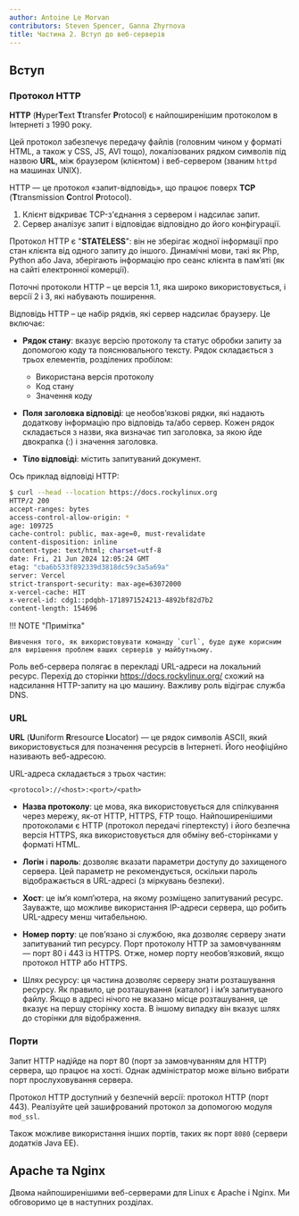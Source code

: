 ```yaml
---
author: Antoine Le Morvan
contributors: Steven Spencer, Ganna Zhyrnova
title: Частина 2. Вступ до веб-серверів
---
```


## Вступ

### Протокол HTTP

**HTTP** (**H**yper**T**ext **T**transfer **P**rotocol) є найпоширенішим протоколом в Інтернеті з 1990 року.

Цей протокол забезпечує передачу файлів (головним чином у форматі HTML, а також у CSS, JS, AVI тощо), локалізованих рядком символів під назвою **URL**, між браузером (клієнтом) і веб-сервером (званим `httpd ` на машинах UNIX).

HTTP — це протокол «запит-відповідь», що працює поверх **TCP** (**T**transmission **C**ontrol **P**rotocol).

1. Клієнт відкриває TCP-з'єднання з сервером і надсилає запит.
2. Сервер аналізує запит і відповідає відповідно до його конфігурації.

Протокол HTTP є "**STATELESS**": він не зберігає жодної інформації про стан клієнта від одного запиту до іншого. Динамічні мови, такі як Php, Python або Java, зберігають інформацію про сеанс клієнта в пам’яті (як на сайті електронної комерції).

Поточні протоколи HTTP – це версія 1.1, яка широко використовується, і версії 2 і 3, які набувають поширення.

Відповідь HTTP – це набір рядків, які сервер надсилає браузеру. Це включає:

- **Рядок стану**: вказує версію протоколу та статус обробки запиту за допомогою коду та пояснювального тексту. Рядок складається з трьох елементів, розділених пробілом:
  - Використана версія протоколу
  - Код стану
  - Значення коду

- **Поля заголовка відповіді**: це необов’язкові рядки, які надають додаткову інформацію про відповідь та/або сервер. Кожен рядок складається з назви, яка визначає тип заголовка, за якою йде двокрапка (:) і значення заголовка.

- **Тіло відповіді**: містить запитуваний документ.

Ось приклад відповіді HTTP:

```bash
$ curl --head --location https://docs.rockylinux.org
HTTP/2 200
accept-ranges: bytes
access-control-allow-origin: *
age: 109725
cache-control: public, max-age=0, must-revalidate
content-disposition: inline
content-type: text/html; charset=utf-8
date: Fri, 21 Jun 2024 12:05:24 GMT
etag: "cba6b533f892339d3818dc59c3a5a69a"
server: Vercel
strict-transport-security: max-age=63072000
x-vercel-cache: HIT
x-vercel-id: cdg1::pdqbh-1718971524213-4892bf82d7b2
content-length: 154696
```

!!! NOTE "Примітка"

```
Вивчення того, як використовувати команду `curl`, буде дуже корисним для вирішення проблем ваших серверів у майбутньому.
```

Роль веб-сервера полягає в перекладі URL-адреси на локальний ресурс. Перехід до сторінки https://docs.rockylinux.org/ схожий на надсилання HTTP-запиту на цю машину. Важливу роль відіграє служба DNS.

### URL

**URL** (**U**uniform **R**resource **L**locator) — це рядок символів ASCII, який використовується для позначення ресурсів в Інтернеті. Його неофіційно називають веб-адресою.

URL-адреса складається з трьох частин:

```text
<protocol>://<host>:<port>/<path>
```

- **Назва протоколу**: це мова, яка використовується для спілкування через мережу, як-от HTTP, HTTPS, FTP тощо. Найпоширенішими протоколами є HTTP (протокол передачі гіпертексту) і його безпечна версія HTTPS, яка використовується для обміну веб-сторінками у форматі HTML.

- **Логін** і **пароль**: дозволяє вказати параметри доступу до захищеного сервера. Цей параметр не рекомендується, оскільки пароль відображається в URL-адресі (з міркувань безпеки).

- **Хост**: це ім’я комп’ютера, на якому розміщено запитуваний ресурс. Зауважте, що можливе використання IP-адреси сервера, що робить URL-адресу менш читабельною.

- **Номер порту**: це пов’язано зі службою, яка дозволяє серверу знати запитуваний тип ресурсу. Порт протоколу HTTP за замовчуванням — порт 80 і 443 із HTTPS. Отже, номер порту необов’язковий, якщо протокол HTTP або HTTPS.

- Шлях ресурсу: ця частина дозволяє серверу знати розташування ресурсу. Як правило, це розташування (каталог) і ім’я запитуваного файлу. Якщо в адресі нічого не вказано місце розташування, це вказує на першу сторінку хоста. В іншому випадку він вказує шлях до сторінки для відображення.

### Порти

Запит HTTP надійде на порт 80 (порт за замовчуванням для HTTP) сервера, що працює на хості. Однак адміністратор може вільно вибрати порт прослуховування сервера.

Протокол HTTP доступний у безпечній версії: протокол HTTP (порт 443). Реалізуйте цей зашифрований протокол за допомогою модуля `mod_ssl`.

Також можливе використання інших портів, таких як порт `8080` (сервери додатків Java EE).

## Apache та Nginx

Двома найпоширенішими веб-серверами для Linux є Apache і Nginx. Ми обговоримо це в наступних розділах.
